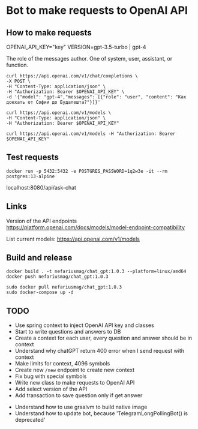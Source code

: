 # Bot to make requests to OpenAI API

## How to make requests

OPENAI_API_KEY="key"
VERSION=gpt-3.5-turbo | gpt-4

The role of the messages author. One of system, user, assistant, or function.

```shell
curl https://api.openai.com/v1/chat/completions \
-X POST \
-H "Content-Type: application/json" \
-H "Authorization: Bearer $OPENAI_API_KEY" \
-d '{"model": "gpt-4","messages": [{"role": "user", "content": "Как доехать от Софии до Будапешта?"}]}'
```

```shell
curl https://api.openai.com/v1/models \
-H "Content-Type: application/json" \
-H "Authorization: Bearer $OPENAI_API_KEY" 
```

```shell
curl https://api.openai.com/v1/models -H "Authorization: Bearer $OPENAI_API_KEY"
```

## Test requests

```shell
docker run -p 5432:5432 -e POSTGRES_PASSWORD=1q2w3e -it --rm postgres:13-alpine
```

localhost:8080/api/ask-chat

## Links

Version of the API endpoints
https://platform.openai.com/docs/models/model-endpoint-compatibility

List current models:
https://api.openai.com/v1/models

## Build and release

```shell
docker build . -t nefariusmag/chat_gpt:1.0.3 --platform=linux/amd64 
docker push nefariusmag/chat_gpt:1.0.3
```

```shell
sudo docker pull nefariusmag/chat_gpt:1.0.3
sudo docker-compose up -d
```

## TODO
+ Use spring context to inject OpenAI API key and classes
+ Start to write questions and answers to DB 
+ Create a context for each user, every question and answer should be in context
+ Understand why chatGPT return 400 error when I send request with context
+ Make limits for context, 4096 symbols
+ Create new `/new` endpoint to create new context
+ Fix bug with special symbols
+ Write new class to make requests to OpenAI API
+ Add select version of the API
+ Add transaction to save question only if get answer
- Understand how to use graalvm to build native image
- Understand how to update bot, because 'TelegramLongPollingBot() is deprecated'

